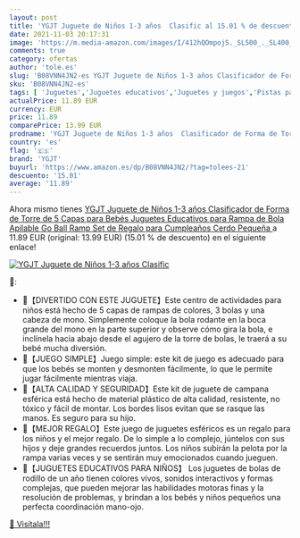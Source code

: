 ```yaml
---
layout: post
title: 'YGJT Juguete de Niños 1-3 años  Clasific al 15.01 % de descuento'
date: 2021-11-03 20:17:31
image: 'https://m.media-amazon.com/images/I/412hQOmpojS._SL500_._SL400_.jpg'
comments: true
category: ofertas
author: 'tole.es'
slug: 'B08VNN4JN2-es YGJT Juguete de Niños 1-3 años Clasificador de Forma de...'
sku: 'B08VNN4JN2-es'
tags: [ 'Juguetes','Juguetes educativos','Juguetes y juegos','Pistas para canicas','bebés','ygjt', ]
actualPrice: 11.89 EUR
currency: EUR
price: 11.89
comparePrice: 13.99 EUR
prodname: 'YGJT Juguete de Niños 1-3 años  Clasificador de Forma de Torre de 5 Capas para Bebés  Juguetes Educativos para Rampa de Bola Apilable  Go Ball Ramp Set de Regalo para Cumpleaños Cerdo Pequeña '
country: 'es'
flag: '🇪🇸'
brand: 'YGJT'
buyurl: 'https://www.amazon.es/dp/B08VNN4JN2/?tag=tolees-21'
descuento: '15.01'
average: '11.89'
---
```


Ahora mismo tienes [YGJT Juguete de Niños 1-3 años  Clasificador de Forma de Torre de 5 Capas para Bebés  Juguetes Educativos para Rampa de Bola Apilable  Go Ball Ramp Set de Regalo para Cumpleaños Cerdo Pequeña ](https://www.amazon.es/dp/B08VNN4JN2/?tag=tolees-21) a 11.89 EUR (original: 13.99 EUR) (15.01 %  de descuento) en el siguiente enlace!

[![YGJT Juguete de Niños 1-3 años  Clasific](https://m.media-amazon.com/images/I/412hQOmpojS._SL500_._SL400_.jpg)](https://www.amazon.es/dp/B08VNN4JN2/?tag=tolees-21)

🔎:

- 🐷【DIVERTIDO CON ESTE JUGUETE】Este centro de actividades para niños está hecho de 5 capas de rampas de colores, 3 bolas y una cabeza de mono. Simplemente coloque la bola rodante en la boca grande del mono en la parte superior y observe cómo gira la bola, e inclínela hacia abajo desde el agujero de la torre de bolas, le traerá a su bebé mucha diversión.
- 🐷【JUEGO SIMPLE】Juego simple: este kit de juego es adecuado para que los bebés se monten y desmonten fácilmente, lo que le permite jugar fácilmente mientras viaja.
- 🐷【ALTA CALIDAD Y SEGURIDAD】Este kit de juguete de campana esférica está hecho de material plástico de alta calidad, resistente, no tóxico y fácil de montar. Los bordes lisos evitan que se rasque las manos. Es seguro para su hijo.
- 🐷【MEJOR REGALO】Este juego de juguetes esféricos es un regalo para los niños y el mejor regalo. De lo simple a lo complejo, júntelos con sus hijos y deje grandes recuerdos juntos. Los niños subirán la pelota por la rampa varias veces y se sentirán muy emocionados cuando jueguen.
- 🐷【JUGUETES EDUCATIVOS PARA NIÑOS】 Los juguetes de bolas de rodillo de un año tienen colores vivos, sonidos interactivos y formas complejas, que pueden mejorar las habilidades motoras finas y la resolución de problemas, y brindan a los bebés y niños pequeños una perfecta coordinación mano-ojo.

[🛒 Visítala!!!](https://www.amazon.es/dp/B08VNN4JN2/?tag=tolees-21)
